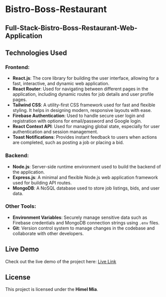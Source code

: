# Bistro-Boss-Restaurant

## Full-Stack-Bistro-Boss-Restaurant-Web-Application

## Technologies Used

### **Frontend:**

- **React.js**: The core library for building the user interface, allowing for a
  fast, interactive, and dynamic web application.
- **React Router**: Used for navigating between different pages in the
  application, including dynamic routes for job details and user profile pages.
- **Tailwind CSS**: A utility-first CSS framework used for fast and flexible
  styling. It helps in designing modern, responsive layouts with ease.
- **Firebase Authentication**: Used to handle secure user login and registration
  with options for email/password and Google login.
- **React Context API**: Used for managing global state, especially for user
  authentication and session management.
- **Toast Notifications**: Provides instant feedback to users when actions are
  completed, such as posting a job or placing a bid.

### **Backend:**

- **Node.js**: Server-side runtime environment used to build the backend of the
  application.
- **Express.js**: A minimal and flexible Node.js web application framework used
  for building API routes.
- **MongoDB**: A NoSQL database used to store job listings, bids, and user data.

### **Other Tools:**

- **Environment Variables**: Securely manage sensitive data such as Firebase
  credentials and MongoDB connection strings using `.env` files.
- **Git**: Version control system to manage changes in the codebase and
  collaborate with other developers.

## Live Demo

Check out the live demo of the project here: [Live Link](/)

## **License**

This project is licensed under the **Himel Mia**.
